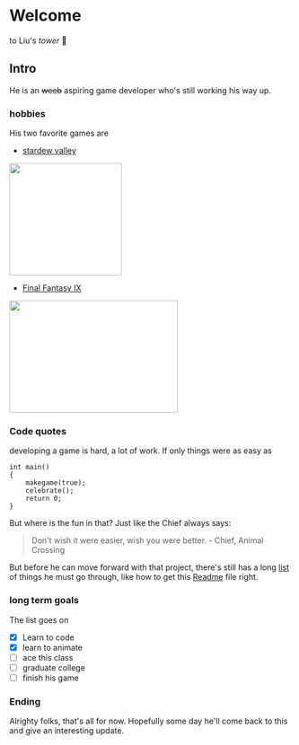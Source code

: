 # Welcome
to Liu's *tower* 	:tokyo_tower:
## Intro
He is an ~~weeb~~ aspiring game developer who's still working his way up.
### hobbies 
His two favorite games are
- [stardew valley](https://www.stardewvalley.net/) 

<img src="https://image.api.playstation.com/cdn/UP2456/CUSA06840_00/0WuZecPtRr7aEsQPv2nJqiPa2ZvDOpYm.png" width="200" height="200">

- [Final Fantasy IX](https://square-enix-games.com/en_US/games/final-fantasy-ix)
  
<img src="https://i.ytimg.com/vi/5XRB3bxC47M/maxresdefault.jpg" width="300" height ="200">

### Code quotes 
developing a game is hard, a lot of work. If only things were as easy as
```
int main()
{
    makegame(true);
    celebrate();
    return 0;
}
```


But where is the fun in that? Just like the Chief always says:
>Don't wish it were easier, wish you were better. - Chief, Animal Crossing


But before he can move forward with that project, there's still has a long [list](#long-term-goals) of things he must go through, like how to get this [Readme](README.md) file right.



### long term goals
The list goes on

- [x] Learn to code
- [x] learn to animate
- [ ] ace this class
- [ ] graduate college
- [ ] finish his game

### Ending
Alrighty folks, that's all for now. Hopefully some day he'll come back to this and give an interesting update.
